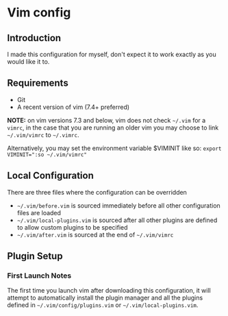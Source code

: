# Vim config

## Introduction
I made this configuration for myself, don't expect it to work exactly as you would like it to.

## Requirements
* Git
* A recent version of vim (7.4+ preferred)

**NOTE:** on vim versions 7.3 and below, vim does not check `~/.vim` for a `vimrc`, in the case that you are running an older vim you may choose to link `~/.vim/vimrc` to `~/.vimrc`.

Alternatively, you may set the environment variable $VIMINIT like so: `export VIMINIT=":so ~/.vim/vimrc"`

## Local Configuration
There are three files where the configuration can be overridden

* `~/.vim/before.vim` is sourced immediately before all other configuration files are loaded
* `~/.vim/local-plugins.vim` is sourced after all other plugins are defined to allow custom plugins to be specified
* `~/.vim/after.vim` is sourced at the end of `~/.vim/vimrc`

## Plugin Setup
### First Launch Notes
The first time you launch vim after downloading this configuration, it will attempt to automatically install the plugin manager and all the plugins defined in `~/.vim/config/plugins.vim` or `~/.vim/local-plugins.vim`.
